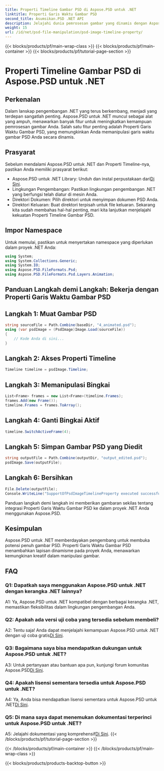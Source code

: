 ```yaml
---
title: Properti Timeline Gambar PSD di Aspose.PSD untuk .NET
linktitle: Properti Garis Waktu Gambar PSD
second_title: Asumsikan.PSD .NET API
description: Jelajahi dunia pemrosesan gambar yang dinamis dengan Aspose.PSD untuk .NET. Memanipulasi garis waktu PSD dengan mudah. Unduh perpustakaannya sekarang!
weight: 15
url: /id/net/psd-file-manipulation/psd-image-timeline-property/
---
```


{{< blocks/products/pf/main-wrap-class >}}
{{< blocks/products/pf/main-container >}}
{{< blocks/products/pf/tutorial-page-section >}}

# Properti Timeline Gambar PSD di Aspose.PSD untuk .NET

## Perkenalan
Dalam lanskap pengembangan .NET yang terus berkembang, menjadi yang terdepan sangatlah penting. Aspose.PSD untuk .NET muncul sebagai alat yang ampuh, menawarkan banyak fitur untuk meningkatkan kemampuan pemrosesan gambar Anda. Salah satu fitur penting adalah Properti Garis Waktu Gambar PSD, yang memungkinkan Anda memanipulasi garis waktu gambar PSD Anda secara dinamis.
## Prasyarat
Sebelum mendalami Aspose.PSD untuk .NET dan Properti Timeline-nya, pastikan Anda memiliki prasyarat berikut:
-  Aspose.PSD untuk .NET Library: Unduh dan instal perpustakaan dari[Di Sini](https://releases.aspose.com/psd/net/).
- Lingkungan Pengembangan: Pastikan lingkungan pengembangan .NET yang berfungsi telah diatur di mesin Anda.
- Direktori Dokumen: Pilih direktori untuk menyimpan dokumen PSD Anda.
- Direktori Keluaran: Buat direktori terpisah untuk file keluaran.
Sekarang kita sudah membahas hal-hal penting, mari kita lanjutkan menjelajahi kekuatan Properti Timeline Gambar PSD.
## Impor Namespace
Untuk memulai, pastikan untuk menyertakan namespace yang diperlukan dalam proyek .NET Anda:
```csharp
using System;
using System.Collections.Generic;
using System.IO;
using Aspose.PSD.FileFormats.Psd;
using Aspose.PSD.FileFormats.Psd.Layers.Animation;
```
## Panduan Langkah demi Langkah: Bekerja dengan Properti Garis Waktu Gambar PSD

## Langkah 1: Muat Gambar PSD
```csharp
string sourceFile = Path.Combine(baseDir, "4_animated.psd");
using (var psdImage = (PsdImage)Image.Load(sourceFile))
{
    // Kode Anda di sini...
}
```
## Langkah 2: Akses Properti Timeline
```csharp
Timeline timeline = psdImage.Timeline;
```
## Langkah 3: Memanipulasi Bingkai
```csharp
List<Frame> frames = new List<Frame>(timeline.Frames);
frames.Add(new Frame());
timeline.Frames = frames.ToArray();
```
## Langkah 4: Ganti Bingkai Aktif
```csharp
timeline.SwitchActiveFrame(4);
```
## Langkah 5: Simpan Gambar PSD yang Diedit
```csharp
string outputFile = Path.Combine(outputDir, "output_edited.psd");
psdImage.Save(outputFile);
```
## Langkah 6: Bersihkan
```csharp
File.Delete(outputFile);
Console.WriteLine("SupportOfPsdImageTimelineProperty executed successfully");
```
Panduan langkah demi langkah ini memberikan gambaran sekilas tentang integrasi Properti Garis Waktu Gambar PSD ke dalam proyek .NET Anda menggunakan Aspose.PSD.
## Kesimpulan

Aspose.PSD untuk .NET memberdayakan pengembang untuk membuka potensi penuh gambar PSD. Properti Garis Waktu Gambar PSD menambahkan lapisan dinamisme pada proyek Anda, menawarkan kemungkinan kreatif dalam manipulasi gambar.

## FAQ

### Q1: Dapatkah saya menggunakan Aspose.PSD untuk .NET dengan kerangka .NET lainnya?

A1: Ya, Aspose.PSD untuk .NET kompatibel dengan berbagai kerangka .NET, memastikan fleksibilitas dalam lingkungan pengembangan Anda.

### Q2: Apakah ada versi uji coba yang tersedia sebelum membeli?

 A2: Tentu saja! Anda dapat menjelajahi kemampuan Aspose.PSD untuk .NET dengan uji coba gratis[Di Sini](https://releases.aspose.com/).

### Q3: Bagaimana saya bisa mendapatkan dukungan untuk Aspose.PSD untuk .NET?

 A3: Untuk pertanyaan atau bantuan apa pun, kunjungi forum komunitas Aspose.PSD[Di Sini](https://forum.aspose.com/c/psd/34).

### Q4: Apakah lisensi sementara tersedia untuk Aspose.PSD untuk .NET?

 A4: Ya, Anda bisa mendapatkan lisensi sementara untuk Aspose.PSD untuk .NET[Di Sini](https://purchase.aspose.com/temporary-license/).

### Q5: Di mana saya dapat menemukan dokumentasi terperinci untuk Aspose.PSD untuk .NET?

 A5: Jelajahi dokumentasi yang komprehensif[Di Sini](https://reference.aspose.com/psd/net/).
{{< /blocks/products/pf/tutorial-page-section >}}

{{< /blocks/products/pf/main-container >}}
{{< /blocks/products/pf/main-wrap-class >}}

{{< blocks/products/products-backtop-button >}}
